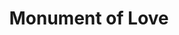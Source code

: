 ---
pid: NS88
title: Monument of Love
location_transcription: 
zipcode: 
outside_phl: 
neighborhood: 
age: '11'
age_range: 6-13
instagram: 
image_file_name: NS_88.jpg
proposal_transcription: |-
  Where the LOVE is.
  3D
topic: Brotherly Love,Love
topic_summary: 0, 0
type: Sculpture Statue
keywords_other: 
credit: 
image_labels: 
twitter: 
facebook: 
permalink: "/monuments/ns88/"
layout: item-page
---